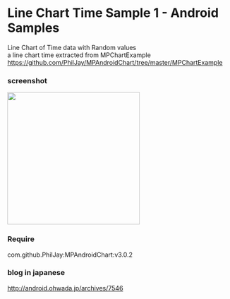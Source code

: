 Line Chart Time Sample 1 - Android Samples
===============

Line Chart of 
Time data with Random values<br/> 
a line chart time extracted from MPChartExample <br/>
 https://github.com/PhilJay/MPAndroidChart/tree/master/MPChartExample <br/>
 
### screenshot <br/>

<image src="https://raw.githubusercontent.com/ohwada/Android_Samples/master/LineChartTimeSample1/screenshot/screenshot_line_chart_time.png" width="300" /><br/>

### Require
com.github.PhilJay:MPAndroidChart:v3.0.2

### blog in japanese
http://android.ohwada.jp/archives/7546


